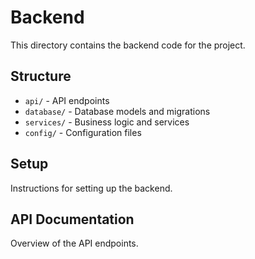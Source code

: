 # Backend

This directory contains the backend code for the project.

## Structure

- `api/` - API endpoints
- `database/` - Database models and migrations
- `services/` - Business logic and services
- `config/` - Configuration files

## Setup

Instructions for setting up the backend.

## API Documentation

Overview of the API endpoints.
